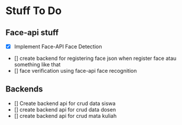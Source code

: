 # Stuff To Do
## Face-api stuff
- [x] Implement Face-API Face Detection 
- [] create backend for registering face json when register face atau something like that
- [] face verification using face-api face recognition



## Backends
- [] Create backend api for crud data siswa
- [] create backend api for crud data dosen
- [] create backend api for crud mata kuliah
